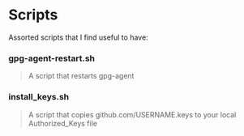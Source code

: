# Scripts
Assorted scripts that I find useful to have:
### gpg-agent-restart.sh 
> A script that restarts gpg-agent

### install_keys.sh
> A script that copies github.com/USERNAME.keys to your local Authorized_Keys file